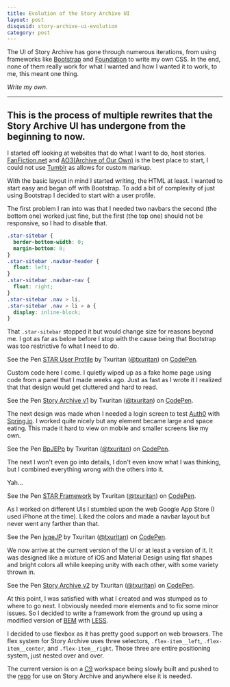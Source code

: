 ```yaml
--- 
title: Evolution of the Story Archive UI
layout: post
disqusid: story-archive-ui-evolution
category: post
---
```


The UI of Story Archive has gone through numerous iterations, from using frameworks like [Bootstrap](http://getbootstrap.com/) and [Foundation](http://foundation.zurb.com/) to write my own CSS. In the end, none of them really work for what I wanted and how I wanted it to work, to me, this meant one thing.

*Write my own.*

---

This is the process of multiple rewrites that the Story Archive UI has undergone from the beginning to now.
---

I started off looking at websites that do what I want to do, host stories. [FanFiction&#46;net](https://www.fanfiction.net/) and [AO3(Archive of Our Own)](http://archiveofourown.org/) is the best place to start, I could not use [Tumblr](https://www.tumblr.com/) as allows for custom markup.

With the basic layout in mind I started writing, the HTML at least. I wanted to start easy and began off with Bootstrap. To add a bit of complexity of just using Bootstrap I decided to start with a user profile.

The first problem I ran into was that I needed two navbars the second (the bottom one) worked just fine, but the first (the top one) should not be responsive, so I had to disable that.

```css
.star-sitebar {
  border-bottom-width: 0;
  margin-bottom: 0;
}
.star-sitebar .navbar-header {
  float: left;
}
.star-sitebar .navbar-nav {
  float: right;
}
.star-sitebar .nav > li,
.star-sitebar .nav > li > a {
  display: inline-block;
}
```

That ```.star-sitebar``` stopped it but would change size for reasons beyond me. I got as far as below before I stop with the cause being that Bootstrap was too restrictive fo what I need to do.

<p data-height="400" data-theme-id="0" data-slug-hash="XpjpVg" data-default-tab="result" data-user="txuritan" data-embed-version="2" data-pen-title="STAR User Profile" class="codepen">See the Pen <a href="http://codepen.io/txuritan/pen/XpjpVg/">STAR User Profile</a> by Txuritan (<a href="http://codepen.io/txuritan">@txuritan</a>) on <a href="http://codepen.io">CodePen</a>.</p>

Custom code here I come. I quietly wiped up as a fake home page using code from a panel that I made weeks ago. Just as fast as I wrote it I realized that that design would get cluttered and hard to read.

<p data-height="400" data-theme-id="0" data-slug-hash="RoEMEx" data-default-tab="result" data-user="txuritan" data-embed-version="2" data-pen-title="Story Archive v1" class="codepen">See the Pen <a href="http://codepen.io/txuritan/pen/RoEMEx/">Story Archive v1</a> by Txuritan (<a href="http://codepen.io/txuritan">@txuritan</a>) on <a href="http://codepen.io">CodePen</a>.</p>

The next design was made when I needed a login screen to test [Auth0](th0.com/) with [Spring&#46;io](https://spring.io/). I worked quite nicely but any element became large and space eating. This made it hard to view on mobile and smaller screens like my own.

<p data-height="400" data-theme-id="0" data-slug-hash="BpJEPp" data-default-tab="result" data-user="txuritan" data-embed-version="2" data-pen-title="BpJEPp" class="codepen">See the Pen <a href="http://codepen.io/txuritan/pen/BpJEPp/">BpJEPp</a> by Txuritan (<a href="http://codepen.io/txuritan">@txuritan</a>) on <a href="http://codepen.io">CodePen</a>.</p>

The next I won't even go into details, I don't even know what I was thinking, but I combined everything wrong with the others into it.

Yah...

<p data-height="400" data-theme-id="0" data-slug-hash="gLyoGX" data-default-tab="result" data-user="txuritan" data-embed-version="2" data-pen-title="STAR Framework" class="codepen">See the Pen <a href="http://codepen.io/txuritan/pen/gLyoGX/">STAR Framework</a> by Txuritan (<a href="http://codepen.io/txuritan">@txuritan</a>) on <a href="http://codepen.io">CodePen</a>.</p>

As I worked on different UIs I stumbled upon the web Google App Store (I used iPhone at the time). Liked the colors and made a navbar layout but never went any farther than that.

<p data-height="400" data-theme-id="0" data-slug-hash="jyqeJP" data-default-tab="result" data-user="txuritan" data-embed-version="2" data-pen-title="jyqeJP" class="codepen">See the Pen <a href="http://codepen.io/txuritan/pen/jyqeJP/">jyqeJP</a> by Txuritan (<a href="http://codepen.io/txuritan">@txuritan</a>) on <a href="http://codepen.io">CodePen</a>.</p>

We now arrive at the current version of the UI or at least a version of it. It was designed like a mixture of iOS and Material Design using flat shapes and bright colors all while keeping unity with each other, with some variety thrown in.

<p data-height="400" data-theme-id="0" data-slug-hash="BRLyrN" data-default-tab="result" data-user="txuritan" data-embed-version="2" data-pen-title="Story Archive v2" class="codepen">See the Pen <a href="http://codepen.io/txuritan/pen/BRLyrN/">Story Archive v2</a> by Txuritan (<a href="http://codepen.io/txuritan">@txuritan</a>) on <a href="http://codepen.io">CodePen</a>.</p>

At this point, I was satisfied with what I created and was stumped as to where to go next. I obviously needed more elements and to fix some minor issues. So I decided to write a framework from the ground up using a modified version of [BEM](https://en.bem.info/) with [LESS](http://lesscss.org/).

I decided to use flexbox as it has pretty good support on web browsers. The flex system for Story Archive uses three selectors, ```.flex-item__left```, ```.flex-item__center```, and ```.flex-item__right```. Those three are entire positioning system, just nested over and over.

The current version is on a [C9](https://c9.io/) workspace being slowly built and pushed to the [repo](https://github.com/Txuritan/story-archive_ui) for use on Story Archive and anywhere else it is needed.

<script async="true" src="https://production-assets.codepen.io/assets/embed/ei.js"></script>
